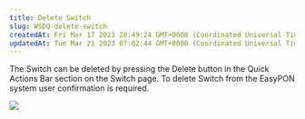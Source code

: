 ```yaml
---
title: Delete Switch
slug: WSDQ-delete-switch
createdAt: Fri Mar 17 2023 20:49:24 GMT+0000 (Coordinated Universal Time)
updatedAt: Tue Mar 21 2023 07:02:44 GMT+0000 (Coordinated Universal Time)
---
```


The Switch can be deleted by pressing the Delete button in the Quick Actions Bar section on the Switch page. To delete Switch from the EasyPON system user confirmation is required.

![](../../assets/zzOtSVO3i_eVLUGM6rFYt_image.png)

